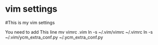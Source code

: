 vim settings
============
#This is my vim settings

You need to add This line
        mv vimrc .vim
        ln -s ~/.vim/vimrc ~/.vimrc
        ln -s ~/.vim/ycm_extra_conf.py ~/.ycm_extra_conf.py
